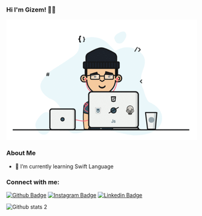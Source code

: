 ### Hi I'm Gizem! 👋🏼

<img src="https://github.com/dionyysus/dionyysus/blob/main/developer.gif" width="auto">


### About Me

- 🌱 I’m currently learning Swift Language

<!--
**dionyysus/dionyysus** is a ✨ _special_ ✨ repository because its `README.md` (this file) appears on your GitHub profile.

Here are some ideas to get you started:

- 🔭 I’m currently working on ...
- 🌱 I’m currently learning ...
- 👯 I’m looking to collaborate on ...
- 🤔 I’m looking for help with ...
- 💬 Ask me about ...
- 📫 How to reach me: ...
- 😄 Pronouns: ...
- ⚡ Fun fact: ...
-->
### Connect with me:

[![Github Badge](https://img.shields.io/badge/-Github-000?style=quare&labelColor=000&logo=Github&logoColor=white&link=link)](https://github.com/dionyysus) 
[![Instagram Badge](https://img.shields.io/badge/-Instagram-C13584?style=flat-quare&labelColor=C13584&logo=instagram&logoColor=white&link=link)](https://www.instagram.com/thedvlprl/) 
[![Linkedin Badge](https://img.shields.io/badge/-Linkedin-0B65C2?style=flat-quare&labelColor=0B65C2&logo=Linkedin&logoColor=white&link=link)](https://www.linkedin.com/in/gizem-coşkun-526376197/)

![Github stats 2](https://github-readme-stats.vercel.app/api?username=dionyysus&show_icons=true&theme=radical)

